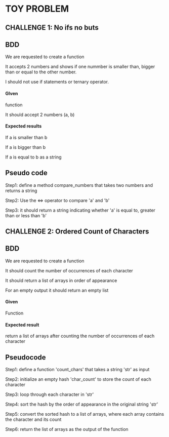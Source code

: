 # TOY PROBLEM

## CHALLENGE 1: No ifs no buts 

## BDD

We are requested to create a function 

It accepts 2 numbers and shows if one nummber is smaller than, bigger than or equal to the other number.

I should not use if statements or ternary operator.


#### GIven

function

It should accept 2 numbers (a, b)

#### Expected results

If a is smaller than b

If a is bigger than b

If a is equal to b as a string

## Pseudo code

Step1: define a method compare_numbers that takes two numbers and returns a string

Step2: Use the <=> operator to compare 'a' and 'b'

Step3: it should return a string indicating whether 'a' is equal to, greater than or less than 'b'
   

## CHALLENGE 2: Ordered Count of Characters

## BDD

We are requested to create a function 

It should count the number of occurrences of each character

It should return a list of arrays in order of appearance

For an empty output it should return an empty list

#### Given

Function

#### Expected result

return a list of arrays after counting the number of occurrences of each character

## Pseudocode

Step1: define a function 'count_chars' that takes a string 'str' as input

Step2: initialize an empty hash 'char_count' to store the count of each character

Step3: loop through each character in 'str'

Step4: sort the hash by the order of appearance in the original string 'str'

Step5: convert the sorted hash to a list of arrays, where each array contains the character and its count

Step6: return the list of arrays as the output of the function
